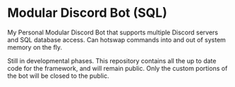 # Modular Discord Bot (SQL)
My Personal Modular Discord Bot that supports multiple Discord servers and SQL database access. Can hotswap commands into and out of system memory on the fly.

Still in developmental phases. This repository contains all the up to date code for the framework, and will remain public. Only the custom portions of the bot will be closed to the public.
